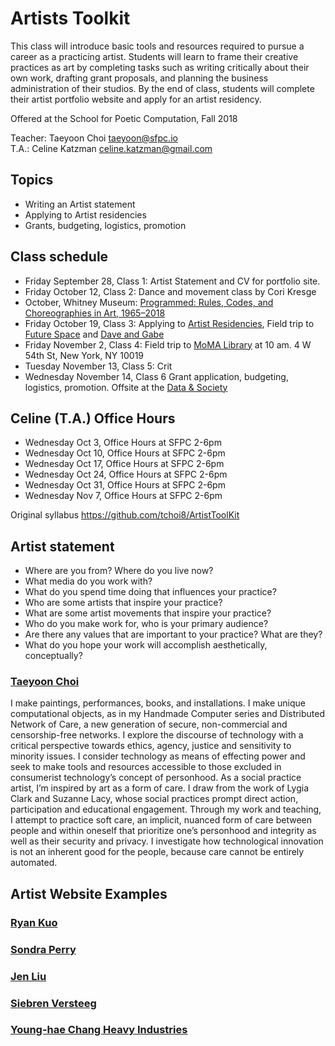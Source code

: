 # Artists Toolkit

This class will introduce basic tools and resources required to pursue a career as a practicing artist. Students will learn to frame their creative practices as art by completing tasks such as writing critically about their own work, drafting grant proposals, and planning the business administration of their studios. By the end of class, students will complete their artist portfolio website and apply for an artist residency. 

Offered at the School for Poetic Computation, Fall 2018 

Teacher: Taeyoon Choi taeyoon@sfpc.io  
T.A.: Celine Katzman celine.katzman@gmail.com 

## Topics 
 - Writing an Artist statement 
 - Applying to Artist residencies   
 - Grants, budgeting, logistics, promotion

## Class schedule 

- Friday September 28, Class 1: Artist Statement and CV for portfolio site. 
- Friday October 12, Class 2: Dance and movement class by Cori Kresge
- October, Whitney Museum: [Programmed: Rules, Codes, and Choreographies in Art, 1965–2018](https://whitney.org/exhibitions/programmed)
- Friday October 19, Class 3: Applying to [Artist Residencies](https://github.com/tchoi8/ArtistsToolkit/blob/master/residency.md), Field trip to [Future Space](https://www.instagram.com/futurespace.nyc/) and [Dave and Gabe](http://www.daveandgabe.care/) 
- Friday November 2, Class 4: Field trip to [MoMA Library](https://www.moma.org/research-and-learning/library/) at 10 am. 4 W 54th St, New York, NY 10019
- Tuesday November 13, Class 5: Crit
- Wednesday November 14, Class 6 Grant application, budgeting, logistics, promotion. Offsite at the [Data & Society](http://datasociety.net)


## Celine (T.A.) Office Hours  

- Wednesday Oct 3, Office Hours at SFPC 2-6pm
- Wednesday Oct 10, Office Hours at SFPC 2-6pm
- Wednesday Oct 17, Office Hours at SFPC 2-6pm
- Wednesday Oct 24, Office Hours at SFPC 2-6pm
- Wednesday Oct 31, Office Hours at SFPC 2-6pm
- Wednesday Nov 7, Office Hours at SFPC 2-6pm

Original syllabus 
https://github.com/tchoi8/ArtistToolKit 

## Artist statement 

- Where are you from? Where do you live now?
- What media do you work with?
- What do you spend time doing that influences your practice?
- Who are some artists that inspire your practice?
- What are some artist movements that inspire your practice?
- Who do you make work for, who is your primary audience?
- Are there any values that are important to your practice? What are they?
- What do you hope your work will accomplish aesthetically, conceptually?

### [Taeyoon Choi](http://taeyoonchoi.com) 
I make paintings, performances, books, and installations. I make unique computational objects, as in my Handmade Computer series and Distributed Network of Care, a new generation of secure, non-commercial and censorship-free networks. I explore the discourse of technology with a critical perspective towards ethics, agency, justice and sensitivity to minority issues. I consider technology as means of effecting power and seek to make tools and resources accessible to those excluded in consumerist technology’s concept of personhood. As a social practice artist, I’m inspired by art as a form of care. I draw from the work of Lygia Clark and Suzanne Lacy, whose social practices prompt direct action, participation and educational engagement. Through my work and teaching, I attempt to practice soft care, an implicit, nuanced form of care between people and within oneself that prioritize one’s personhood and integrity as well as their security and privacy. I investigate how technological innovation is not an inherent good for the people, because care cannot be entirely automated. 
 
## Artist Website Examples

### [Ryan Kuo](https://rkuo.net/)
### [Sondra Perry](http://sondraperry.com/)
### [Jen Liu](http://jenliu.info/)
### [Siebren Versteeg](http://www.siebrenversteeg.com)
### [Young-hae Chang Heavy Industries](http://www.yhchang.com/)
